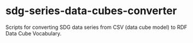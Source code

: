 # sdg-series-data-cubes-converter

Scripts for converting SDG data series from CSV (data cube model) to RDF Data Cube Vocabulary. 